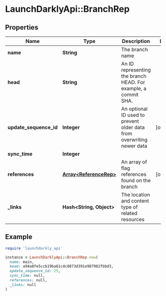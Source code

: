 # LaunchDarklyApi::BranchRep

## Properties

| Name | Type | Description | Notes |
| ---- | ---- | ----------- | ----- |
| **name** | **String** | The branch name |  |
| **head** | **String** | An ID representing the branch HEAD. For example, a commit SHA. |  |
| **update_sequence_id** | **Integer** | An optional ID used to prevent older data from overwriting newer data | [optional] |
| **sync_time** | **Integer** |  |  |
| **references** | [**Array&lt;ReferenceRep&gt;**](ReferenceRep.md) | An array of flag references found on the branch | [optional] |
| **_links** | **Hash&lt;String, Object&gt;** | The location and content type of related resources |  |

## Example

```ruby
require 'launchdarkly_api'

instance = LaunchDarklyApi::BranchRep.new(
  name: main,
  head: a94a8fe5ccb19ba61c4c0873d391e987982fbbd3,
  update_sequence_id: 25,
  sync_time: null,
  references: null,
  _links: null
)
```

